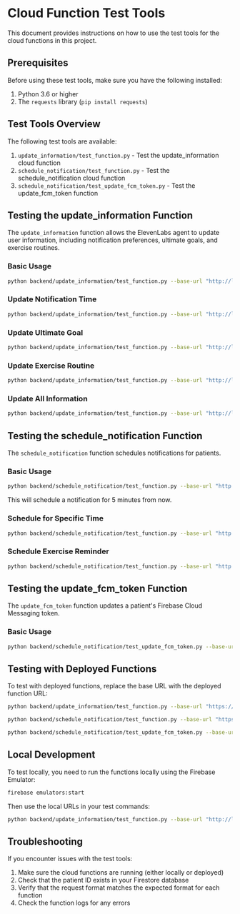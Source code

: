 # Cloud Function Test Tools

This document provides instructions on how to use the test tools for the cloud functions in this project.

## Prerequisites

Before using these test tools, make sure you have the following installed:

1. Python 3.6 or higher
2. The `requests` library (`pip install requests`)

## Test Tools Overview

The following test tools are available:

1. `update_information/test_function.py` - Test the update_information cloud function
2. `schedule_notification/test_function.py` - Test the schedule_notification cloud function
3. `schedule_notification/test_update_fcm_token.py` - Test the update_fcm_token function

## Testing the update_information Function

The `update_information` function allows the ElevenLabs agent to update user information, including notification preferences, ultimate goals, and exercise routines.

### Basic Usage

```bash
python backend/update_information/test_function.py --base-url "http://localhost:8080" --patient-id "user123"
```

### Update Notification Time

```bash
python backend/update_information/test_function.py --base-url "http://localhost:8080" --patient-id "user123" --notification-time "09:00"
```

### Update Ultimate Goal

```bash
python backend/update_information/test_function.py --base-url "http://localhost:8080" --patient-id "user123" --ultimate-goal "Improve knee mobility and reduce pain"
```

### Update Exercise Routine

```bash
python backend/update_information/test_function.py --base-url "http://localhost:8080" --patient-id "user123" --exercise-routine "backend/update_information/sample_exercise_routine.json"
```

### Update All Information

```bash
python backend/update_information/test_function.py --base-url "http://localhost:8080" --patient-id "user123" --notification-time "09:00" --ultimate-goal "Improve knee mobility and reduce pain" --exercise-routine "backend/update_information/sample_exercise_routine.json"
```

## Testing the schedule_notification Function

The `schedule_notification` function schedules notifications for patients.

### Basic Usage

```bash
python backend/schedule_notification/test_function.py --base-url "http://localhost:8080" --patient-id "user123"
```

This will schedule a notification for 5 minutes from now.

### Schedule for Specific Time

```bash
python backend/schedule_notification/test_function.py --base-url "http://localhost:8080" --patient-id "user123" --scheduled-time "2023-04-15T10:00:00Z"
```

### Schedule Exercise Reminder

```bash
python backend/schedule_notification/test_function.py --base-url "http://localhost:8080" --patient-id "user123" --notification-type "exercise_reminder" --exercise-id "exercise123"
```

## Testing the update_fcm_token Function

The `update_fcm_token` function updates a patient's Firebase Cloud Messaging token.

### Basic Usage

```bash
python backend/schedule_notification/test_update_fcm_token.py --base-url "http://localhost:8080" --patient-id "user123" --fcm-token "fcm_token_here"
```

## Testing with Deployed Functions

To test with deployed functions, replace the base URL with the deployed function URL:

```bash
python backend/update_information/test_function.py --base-url "https://us-central1-pepmvp.cloudfunctions.net" --patient-id "user123" --notification-time "09:00"
```

```bash
python backend/schedule_notification/test_function.py --base-url "https://us-central1-pepmvp.cloudfunctions.net" --patient-id "user123" --scheduled-time "2023-04-15T10:00:00Z"
```

```bash
python backend/schedule_notification/test_update_fcm_token.py --base-url "https://us-central1-pepmvp.cloudfunctions.net" --patient-id "user123" --fcm-token "fcm_token_here"
```

## Local Development

To test locally, you need to run the functions locally using the Firebase Emulator:

```bash
firebase emulators:start
```

Then use the local URLs in your test commands:

```bash
python backend/update_information/test_function.py --base-url "http://localhost:5001/pepmvp/us-central1" --patient-id "user123" --notification-time "09:00"
```

## Troubleshooting

If you encounter issues with the test tools:

1. Make sure the cloud functions are running (either locally or deployed)
2. Check that the patient ID exists in your Firestore database
3. Verify that the request format matches the expected format for each function
4. Check the function logs for any errors 